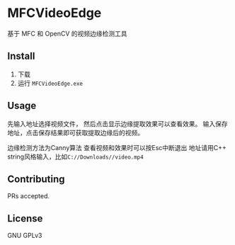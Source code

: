 # MFCVideoEdge

基于 MFC 和 OpenCV 的视频边缘检测工具

## Install

1. 下载
2. 运行 `MFCVideoEdge.exe`

## Usage

先输入地址选择视频文件，
然后点击显示边缘提取效果可以查看效果。
输入保存地址，点击保存结果即可获取提取边缘后的视频。

边缘检测方法为Canny算法
查看视频和效果时可以按Esc中断退出
地址请用C++ string风格输入，比如`C://Downloads//video.mp4`

## Contributing

PRs accepted.

## License

GNU GPLv3
